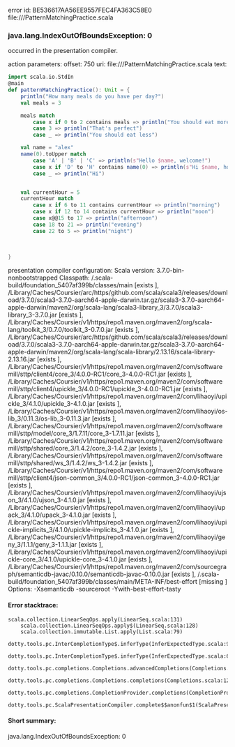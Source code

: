 error id: BE536617AA56EE9557FEC4FA363C58E0
file://<WORKSPACE>/PatternMatchingPractice.scala
### java.lang.IndexOutOfBoundsException: 0

occurred in the presentation compiler.



action parameters:
offset: 750
uri: file://<WORKSPACE>/PatternMatchingPractice.scala
text:
```scala
import scala.io.StdIn
@main
def patternMatchingPractice(): Unit = {
    println("How many meals do you have per day?")
    val meals = 3

    meals match
        case x if 0 to 2 contains meals => println("You should eat more")
        case 3 => println("That's perfect")
        case _ => println("You should eat less")

    val name = "alex"
    name(0).toUpper match
        case 'A' | 'B' | 'C' => println(s"Hello $name, welcome!")
        case x if 'D' to 'H' contains name(0) => println(s"Hi $name, how are you?")
        case _ => println("Hi")


    val currentHour = 5
    currentHour match
        case x if 6 to 11 contains currentHour => println("morning")
        case x if 12 to 14 contains currentHour => println("noon")
        case x@@15 to 17 => println("afternoon")
        case 18 to 21 => println("evening")
        case 22 to 5 => println("night")
        
    
    
}
```


presentation compiler configuration:
Scala version: 3.7.0-bin-nonbootstrapped
Classpath:
<WORKSPACE>/.scala-build/foundation_5407af399b/classes/main [exists ], <HOME>/Library/Caches/Coursier/arc/https/github.com/scala/scala3/releases/download/3.7.0/scala3-3.7.0-aarch64-apple-darwin.tar.gz/scala3-3.7.0-aarch64-apple-darwin/maven2/org/scala-lang/scala3-library_3/3.7.0/scala3-library_3-3.7.0.jar [exists ], <HOME>/Library/Caches/Coursier/v1/https/repo1.maven.org/maven2/org/scala-lang/toolkit_3/0.7.0/toolkit_3-0.7.0.jar [exists ], <HOME>/Library/Caches/Coursier/arc/https/github.com/scala/scala3/releases/download/3.7.0/scala3-3.7.0-aarch64-apple-darwin.tar.gz/scala3-3.7.0-aarch64-apple-darwin/maven2/org/scala-lang/scala-library/2.13.16/scala-library-2.13.16.jar [exists ], <HOME>/Library/Caches/Coursier/v1/https/repo1.maven.org/maven2/com/softwaremill/sttp/client4/core_3/4.0.0-RC1/core_3-4.0.0-RC1.jar [exists ], <HOME>/Library/Caches/Coursier/v1/https/repo1.maven.org/maven2/com/softwaremill/sttp/client4/upickle_3/4.0.0-RC1/upickle_3-4.0.0-RC1.jar [exists ], <HOME>/Library/Caches/Coursier/v1/https/repo1.maven.org/maven2/com/lihaoyi/upickle_3/4.1.0/upickle_3-4.1.0.jar [exists ], <HOME>/Library/Caches/Coursier/v1/https/repo1.maven.org/maven2/com/lihaoyi/os-lib_3/0.11.3/os-lib_3-0.11.3.jar [exists ], <HOME>/Library/Caches/Coursier/v1/https/repo1.maven.org/maven2/com/softwaremill/sttp/model/core_3/1.7.11/core_3-1.7.11.jar [exists ], <HOME>/Library/Caches/Coursier/v1/https/repo1.maven.org/maven2/com/softwaremill/sttp/shared/core_3/1.4.2/core_3-1.4.2.jar [exists ], <HOME>/Library/Caches/Coursier/v1/https/repo1.maven.org/maven2/com/softwaremill/sttp/shared/ws_3/1.4.2/ws_3-1.4.2.jar [exists ], <HOME>/Library/Caches/Coursier/v1/https/repo1.maven.org/maven2/com/softwaremill/sttp/client4/json-common_3/4.0.0-RC1/json-common_3-4.0.0-RC1.jar [exists ], <HOME>/Library/Caches/Coursier/v1/https/repo1.maven.org/maven2/com/lihaoyi/ujson_3/4.1.0/ujson_3-4.1.0.jar [exists ], <HOME>/Library/Caches/Coursier/v1/https/repo1.maven.org/maven2/com/lihaoyi/upack_3/4.1.0/upack_3-4.1.0.jar [exists ], <HOME>/Library/Caches/Coursier/v1/https/repo1.maven.org/maven2/com/lihaoyi/upickle-implicits_3/4.1.0/upickle-implicits_3-4.1.0.jar [exists ], <HOME>/Library/Caches/Coursier/v1/https/repo1.maven.org/maven2/com/lihaoyi/geny_3/1.1.1/geny_3-1.1.1.jar [exists ], <HOME>/Library/Caches/Coursier/v1/https/repo1.maven.org/maven2/com/lihaoyi/upickle-core_3/4.1.0/upickle-core_3-4.1.0.jar [exists ], <HOME>/Library/Caches/Coursier/v1/https/repo1.maven.org/maven2/com/sourcegraph/semanticdb-javac/0.10.0/semanticdb-javac-0.10.0.jar [exists ], <WORKSPACE>/.scala-build/foundation_5407af399b/classes/main/META-INF/best-effort [missing ]
Options:
-Xsemanticdb -sourceroot <WORKSPACE> -Ywith-best-effort-tasty




#### Error stacktrace:

```
scala.collection.LinearSeqOps.apply(LinearSeq.scala:131)
	scala.collection.LinearSeqOps.apply$(LinearSeq.scala:128)
	scala.collection.immutable.List.apply(List.scala:79)
	dotty.tools.pc.InterCompletionType$.inferType(InferExpectedType.scala:98)
	dotty.tools.pc.InterCompletionType$.inferType(InferExpectedType.scala:66)
	dotty.tools.pc.completions.Completions.advancedCompletions(Completions.scala:523)
	dotty.tools.pc.completions.Completions.completions(Completions.scala:122)
	dotty.tools.pc.completions.CompletionProvider.completions(CompletionProvider.scala:139)
	dotty.tools.pc.ScalaPresentationCompiler.complete$$anonfun$1(ScalaPresentationCompiler.scala:191)
```
#### Short summary: 

java.lang.IndexOutOfBoundsException: 0